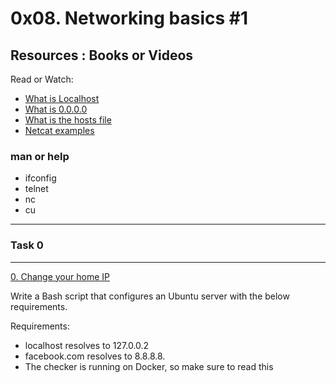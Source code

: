 # 0x08. Networking basics #1


## Resources : Books or Videos
Read or Watch:
* [What is Localhost](https://en.wikipedia.org/wiki/Localhost)
* [What is 0.0.0.0](https://en.wikipedia.org/wiki/0.0.0.0)
* [What is the hosts file](https://www.makeuseof.com/tag/modify-manage-hosts-file-linux/)
* [Netcat examples](https://www.thegeekstuff.com/2012/04/nc-command-examples/)

### man or help
* ifconfig
* telnet
* nc
* cu
---
### Task 0
---
[0. Change your home IP](https://github.com/Amadu-Sesay/alx-system_engineering-devops/blob/master/0x08-networking_basics_2/0-change_your_home_IP)

Write a Bash script that configures an Ubuntu server with the below requirements.

Requirements:
- localhost resolves to 127.0.0.2
- facebook.com resolves to 8.8.8.8.
- The checker is running on Docker, so make sure to read this
